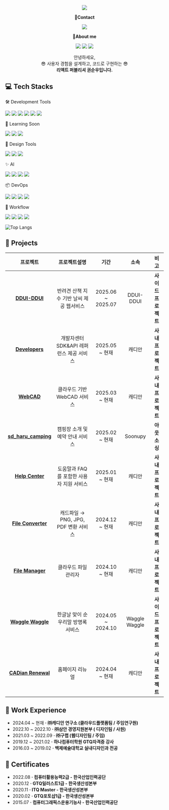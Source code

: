 <!-- header -->
<p align='center'>
  <img src="https://capsule-render.vercel.app/api?type=waving&color=ACBCFF&fontColor=0F1035&height=240&section=header&text=Welcome+to+soonupy's+Github!👋&fontSize=32"/>
</p>

<!-- Contact badge -->
<p align='center'><strong>📧Contact</strong></p>
<p align='center'>
  <!-- Mail -->
  <a href="mailto:soonupy@naver.com"><img src="https://img.shields.io/badge/soonupy97@naver.com-%2303C75A?style=flat-square&logo=naver&logoColor=white"/></a>
</p>
<!-- About me badge -->
<p align='center'><strong>👋About me</strong></p>
<p align='center'>
  <!-- Portfolio -->
  <a href="https://www.notion.so/215d8b3c5b6e803a9388edcb55d864b1"><img src="https://img.shields.io/badge/Notion-000000?style=flat-square&logo=notion&logoColor=white"/></a>
  <!-- Tistory -->
  <a href=""><img src="https://img.shields.io/badge/Tech Blog-000000?style=flat-square&logo=tistory&logoColor=white"/></a>
  <!-- Instagram -->
  <a href="https://www.instagram.com/soonupy?igsh=Ym9wMHVhdHFkbmlw&utm_source=qr"><img src="https://img.shields.io/badge/instagram-E4405F?style=flat-square&logo=instagram&logoColor=white"/></a>
</p>

<!-- 소개글 -->
<p align="center">
  안녕하세요,<br>
  😎 사용자 경험을 설계하고, 코드로 구현하는 😎<br>
  <strong>리액트 퍼블리셔 권순우입니다. </strong>
</p>

<!-- 기술 스택 -->
## 💻 Tech Stacks
<!-- Frontend -->

<!-- Using Tools -->
🛠️ Development Tools
<p>
  <img src="https://img.shields.io/badge/HTML5-E34F26?style=flat-square&logo=html5&logoColor=white"/>
  <img src="https://img.shields.io/badge/JavaScript-F7DF1E?style=flat-square&logo=javascript&logoColor=white"/>
  <img src="https://img.shields.io/badge/TypeScript-3178C6?style=flat-square&logo=typescript&logoColor=white"/>
  <img src="https://img.shields.io/badge/React-61DAFB?style=flat-square&logo=react&logoColor=white"/>
  <img src="https://img.shields.io/badge/CSS-1572B6?style=flat-square&logo=css3&logoColor=white"/>
  <img src="https://img.shields.io/badge/SCSS-CC6699?style=flat-square&logo=sass&logoColor=white"/>
</p>

<!-- Todo Tools -->
🌱 Learning Soon
<p>
  <img src="https://img.shields.io/badge/Next.js-000000?style=flat-square&logo=nextdotjs&logoColor=white"/>
  <img src="https://img.shields.io/badge/Tailwind CSS-06B6D4?style=flat-square&logo=tailwindcss&logoColor=white"/>
  <img src="https://img.shields.io/badge/React_Native-20232A?style=flat-square&logo=react&logoColor=61DAFB"/>
</p>

<!-- Design Tools -->
🎨 Design Tools
<p>
  <img src="https://img.shields.io/badge/Figma-F24E1E?style=flat-square&logo=figma&logoColor=white"/>
  <img src="https://img.shields.io/badge/Photoshop-31A8FF?style=flat-square&logo=adobe&logoColor=white"/>
  <img src="https://img.shields.io/badge/Illustrator-FF9A00?style=flat-square&logo=adobeillustrator&logoColor=white"/>
</p>

<!-- AI Tools -->
✨ AI
<p>
  <img src="https://img.shields.io/badge/Cursor%20AI-27272A?style=flat&logoColor=white"/>
  <img src="https://img.shields.io/badge/ChatGPT-10A37F?style=flat&logo=openai&logoColor=white"/>
  <img src="https://img.shields.io/badge/Gemini%20AI-4285F4?style=flat&logo=google&logoColor=white"/>
  <img src="https://img.shields.io/badge/Claude%20AI-FF6F00?style=flat&logo=anthropic&logoColor=white"/>
</p>

<!-- ETC Tools -->
📦 DevOps
<p>
  <img src="https://img.shields.io/badge/Git-F05032?style=flat-square&logo=git&logoColor=white"/>
  <img src="https://img.shields.io/badge/GitHub-181717?style=flat-square&logo=github&logoColor=white"/>
  <img src="https://img.shields.io/badge/GitLab-FC6D26?style=flat-square&logo=gitlab&logoColor=white"/>
  <img src="https://img.shields.io/badge/Sourcetree-0052CC?style=flat&logo=sourcetree&logoColor=white"/>
</p>

🧩 Workflow
<p>
  <img src="https://img.shields.io/badge/Jira-0053CC?style=flat-square&logo=jira&logoColor=white"/>
  <img src="https://img.shields.io/badge/Slack-4A154B?style=flat&logo=slack&logoColor=white"/>
  <img src="https://img.shields.io/badge/Notion-000000?style=flat-square&logo=notion&logoColor=white"/>
  <img src="https://img.shields.io/badge/NAVER%20Works-03C75A?style=flat&logo=naver&logoColor=white"/>
</p>


<!-- 사용한 언어 순위 카드 -->
<!-- ![Top Langs](https://github-readme-stats.vercel.app/api/top-langs/?username=soonupy&layout=compact&theme=algolia) -->
![Top Langs](https://github-readme-stats.vercel.app/api/top-langs/?username=soonupy&layout=compact&theme=dark&langs_count=10)

<!-- GitHub Stats Card -->
<!--  [![SeungAh-Yoo99's GitHub stats](https://github-readme-stats.vercel.app/api?username=SeungAh-Yoo99&show_icons=true&theme=tokyonight)](https://github.com/SeungAh-Yoo99/github-readme-stats) -->

<!-- 프로젝트 -->
## 💾 Projects
|프로젝트|프로젝트설명|기간|소속|비고|
|:---:|:---:|:---:|:---:|:---:|
|<strong>[DDUI-DDUI](https://www.dduiddui.kr/)<strong>|반려견 산책 지수 기반 날씨 제공 웹서비스|2025.06 ~ 2025.07|DDUI-DDUI|<strong>사이드 프로젝트<strong>|
|<strong>[Developers](https://demo-viewer.cadian.com/API.html)<strong>| 개발자센터 SDK&API 레퍼런스 제공 서비스 |2025.05 ~ 현재|캐디안|<strong>사내 프로젝트<strong>|
|<strong>[WebCAD](https://help.cadian.com/ko/)<strong>|클라우드 기반 WebCAD 서비스|2025.03 ~ 현재|캐디안|<strong>사내 프로젝트<strong>|
|<strong>[sd_haru_camping](https://haru-auto-camping.imweb.me/)<strong>|캠핑장 소개 및 예약 안내 서비스|2025.02 ~ 현재|Soonupy|<strong>아웃소싱<strong>|
|<strong>[Help Center](https://help.cadian.com/ko/)<strong>|도움말과 FAQ를 포함한 사용자 지원 서비스|2025.01 ~ 현재|캐디안|<strong>사내 프로젝트<strong>|
|<strong>[File Converter](https://converter.cadian.com/)<strong>|캐드파일 → PNG, JPG, PDF 변환 서비스|2024.12 ~ 현재|캐디안|<strong>사내 프로젝트<strong>|
|<strong>[File Manager](https://file.cadian.com/)<strong>|클라우드 파일관리자|2024.10 ~ 현재|캐디안|<strong>사내 프로젝트<strong>|
|<strong>[Waggle Waggle](https://wagglewaggle.netlify.app/)<strong>|한글날 맞이 순우리말 방명록 서비스|2024.05 ~ 2024.10|Waggle Waggle|<strong>사이드 프로젝트</strong>|
|<strong>[CADian Renewal](https://converter.cadian.com/)<strong>|홈페이지 리뉴얼|2024.04 ~ 현재|캐디안|<strong>사내 프로젝트<strong>|

<!-- 사용 기술 스택 -->
<!--
### 🧠 I’ve worked with

| 기술 | 로고 | 주요 사용 목적 |
|------|------|----------------|
| HTML5 | ![HTML](https://img.shields.io/badge/HTML5-E34F26?style=flat&logo=html5&logoColor=white) | 시맨틱 마크업, 웹 표준 |
| CSS3 / SCSS | ![CSS](https://img.shields.io/badge/CSS3-1572B6?style=flat&logo=css3&logoColor=white) ![SCSS](https://img.shields.io/badge/SCSS-CC6699?style=flat&logo=sass&logoColor=white) | 반응형 레이아웃, 스타일링 |
| JavaScript | ![JS](https://img.shields.io/badge/JavaScript-F7DF1E?style=flat&logo=javascript&logoColor=black) | 인터랙션 구현, DOM 제어 |
| TypeScript | ![TS](https://img.shields.io/badge/TypeScript-3178C6?style=flat&logo=typescript&logoColor=white) | 타입 안정성 있는 컴포넌트 개발 |
| React | ![React](https://img.shields.io/badge/React-61DAFB?style=flat&logo=react&logoColor=black) | UI 컴포넌트 구조 설계 |
| Figma | ![Figma](https://img.shields.io/badge/Figma-F24E1E?style=flat&logo=figma&logoColor=white) | 디자인 시안 확인 및 추출 |
| Photoshop / Illustrator | ![PS](https://img.shields.io/badge/Photoshop-31A8FF?style=flat&logo=adobephotoshop&logoColor=white) ![AI](https://img.shields.io/badge/Illustrator-FF9A00?style=flat&logo=adobeillustrator&logoColor=white) | 이미지 편집, 아이콘 제작 |
| Git / GitHub | ![Git](https://img.shields.io/badge/Git-F05032?style=flat&logo=git&logoColor=white) ![GitHub](https://img.shields.io/badge/GitHub-181717?style=flat&logo=github&logoColor=white) | 협업, 버전 관리 |
-->

<!-- 경험 -->
## 🏃 Work Experience
<ul>
  <li>2024.04 ~ 현재 <strong>· ㈜캐디안 연구소 (클라우드플랫폼팀 / 주임연구원)</strong></li>
  <li>2022.10 ~ 2022.10 <strong>· ㈜삼안 경영지원본부 ( 디자인팀 / 사원)</strong></li>
  <li>2021.03 ~ 2022.09 <strong>· ㈜구랩 (웹디자인팀 / 주임)</strong></li>
  <li>2019.12 ~ 2021.02 <strong>· 하나컴퓨터학원 GTQ자격증 강사</strong></li>
  <li>2016.03 ~ 2019.02 <strong>· 백제예술대학교 실내디자인과 전공</strong></li>
</ul>

<!-- 자격증 -->
## 📜 Certificates
<ul>
  <li>2022.08 <strong>· 컴퓨터활용능력2급 - 한국산업인력공단</strong></li>
  <li>2020.12 <strong>· GTQ일러스트1급 - 한국생산성본부</strong></li>
  <li>2020.11 <strong>· ITQ Master - 한국생산성본부</strong></li>
  <li>2020.02 <strong>· GTQ포토샵1급 - 한국생산성본부</strong></li>
  <li>2015.07 <strong>· 컴퓨터그래픽스운용기능사 - 한국산업인력공단</strong></li>
</ul>

